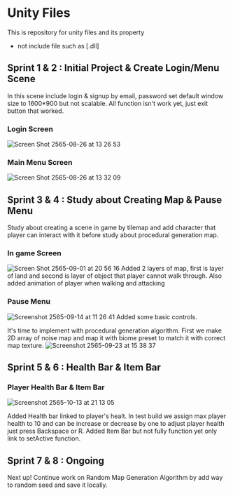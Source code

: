 # Unity Files
This is repository for unity files and its property
* not include file such as [.dll]

## Sprint 1 & 2 : Initial Project & Create Login/Menu Scene
In this scene include login & signup by email, password set default window size to 1600*900 but not scalable. All function isn't work yet, just exit button that worked.
### Login Screen
![Screen Shot 2565-08-26 at 13 26 53](https://user-images.githubusercontent.com/63220854/186838075-08704742-506f-43dd-a2e0-a262dbf7350e.jpg)
### Main Menu Screen
![Screen Shot 2565-08-26 at 13 32 09](https://user-images.githubusercontent.com/63220854/186838429-9ae7c101-8e80-4d2e-94b7-86dcc5e5b510.jpg)

## Sprint 3 & 4 : Study about Creating Map & Pause Menu
Study about creating a scene in game by tilemap and add character that player can interact with it before study about procedural generation map.
### In game Screen
![Screen Shot 2565-09-01 at 20 56 16](https://user-images.githubusercontent.com/63220854/187932702-6cfc4925-a1ae-4c57-8d39-f2e50fa64661.jpg)
Added 2 layers of map, first is layer of land and second is layer of object that player cannot walk through. Also added animation of player when walking and attacking
### Pause Menu
![Screenshot 2565-09-14 at 11 26 41](https://user-images.githubusercontent.com/63220854/190059461-10388c48-e92a-4943-831f-45d9920dafb6.jpg)
Added some basic controls.

It's time to implement with procedural generation algorithm. First we make 2D array of noise map and map it with biome preset to match it with correct map texture.
![Screenshot 2565-09-23 at 15 38 37](https://user-images.githubusercontent.com/63220854/191922787-1cd553ce-f687-4f5e-a06b-ebc316c72871.jpg)

## Sprint 5 & 6 : Health Bar & Item Bar
### Player Health Bar & Item Bar
![Screenshot 2565-10-13 at 21 13 05](https://user-images.githubusercontent.com/63220854/195620995-508cfd9a-6c41-4051-ab6c-e0084a840775.jpg)

Added Health bar linked to player's healt. In test build we assign max player health to 10 and can be increase or decrease by one to adjust player health just press Backspace or R.
Added Item Bar but not fully function yet only link to setActive function.


## Sprint 7 & 8 : Ongoing
Next up! Continue work on Random Map Generation Algorithm by add way to random seed and save it locally.
